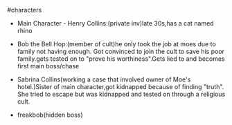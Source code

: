 #characters

- Main Character - Henry Collins:(private inv)late 30s,has a cat named rhino

- Bob the Bell Hop:(member of cult)he only took the job at moes due to family not having enough. Got convinced to join the cult to save his poor family.gets tested on to "prove his worthiness".Gets lied to and becomes first main boss/chase

- Sabrina Collins(working a case that involved owner of Moe's hotel.)Sister of main character,got kidnapped because of finding "truth". She tried to escape but was kidnapped and tested on through a religious cult.

- freakbob(hidden boss)
